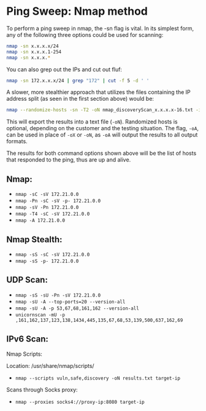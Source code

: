 # Ping Sweep: Nmap method

To perform a ping sweep in nmap, the -sn flag is vital. In its simplest form, any of the following three options could be used for scanning:

```sh
nmap -sn x.x.x.x/24
nmap -sn x.x.x.1-254
nmap -sn x.x.x.*
```

You can also grep out the IPs and cut out fluf:

```sh
nmap -sn 172.x.x.x/24 | grep "172" | cut -f 5 -d ' '
```

A slower, more stealthier approach that utilizes the files containing the IP address split (as seen in the first section above) would be:

```sh
nmap --randomize-hosts -sn -T2 -oN nmap_discoveryScan_x.x.x.x-16.txt -iL x.x.x.x_IP_range.split.txt
```

This will export the results into a text file (`-oN`). Randomized hosts is optional, depending on the customer and the testing situation. The flag, `-oA`, can be used in place of `-oX` or `-oN`, as `-oA` will output the results to all output formats. 

The results for both command options shown above will be the list of hosts that responded to the ping, thus are up and alive.

## Nmap:

- `nmap -sC -sV 172.21.0.0`
- `nmap -Pn -sC -sV -p- 172.21.0.0`
- `nmap -sV -Pn 172.21.0.0`
- `nmap -T4 -sC -sV 172.21.0.0`
- `nmap -A 172.21.0.0`

## Nmap Stealth: 

- `nmap -sS -sC -sV 172.21.0.0`
- `nmap -sS -p- 172.21.0.0`

## UDP Scan: 

- `nmap -sS -sU -Pn -sV 172.21.0.0`
- `nmap -sU -A --top-ports=20 --version-all`
- `nmap -sU -A -p 53,67,68,161,162 --version-all`
- `unicornscan -mU -p ,161,162,137,123,138,1434,445,135,67,68,53,139,500,637,162,69`

## IPv6 Scan:

Nmap Scripts: 

Location: /usr/share/nmap/scripts/

- `nmap --scripts vuln,safe,discovery -oN results.txt target-ip`

Scans through Socks proxy: 

- `nmap --proxies socks4://proxy-ip:8080 target-ip`